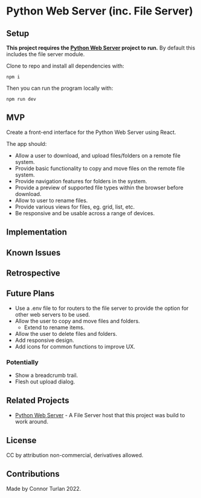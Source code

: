 # Python Web Server (inc. File Server)

## Setup

**This project requires the [Python Web Server](https://github.com/connorturlan/web-server-py) project to run.** By default this includes the file server module.

Clone to repo and install all dependencies with:

`npm i`

Then you can run the program locally with:

`npm run dev`

## MVP

Create a front-end interface for the Python Web Server using React.

The app should:

-   Allow a user to download, and upload files/folders on a remote file system.
-   Provide basic functionality to copy and move files on the remote file system.
-   Provide navigation features for folders in the system.
-   Provide a preview of supported file types within the browser before download.
-   Allow to user to rename files.
-   Provide various views for files, eg. grid, list, etc.
-   Be responsive and be usable across a range of devices.

## Implementation

## Known Issues

## Retrospective

## Future Plans

-   Use a .env file to for routers to the file server to provide the option for other web servers to be used.
-   Allow the user to copy and move files and folders.
    -   Extend to rename items.
-   Allow the user to delete files and folders.
-   Add responsive design.
-   Add icons for common functions to improve UX.

### Potentially

-   Show a breadcrumb trail.
-   Flesh out upload dialog.

## Related Projects

-   [Python Web Server](https://github.com/connorturlan/web-server-py) - A File Server host that this project was build to work around.

## License

CC by attribution non-commercial, derivatives allowed.

## Contributions

Made by Connor Turlan 2022.
